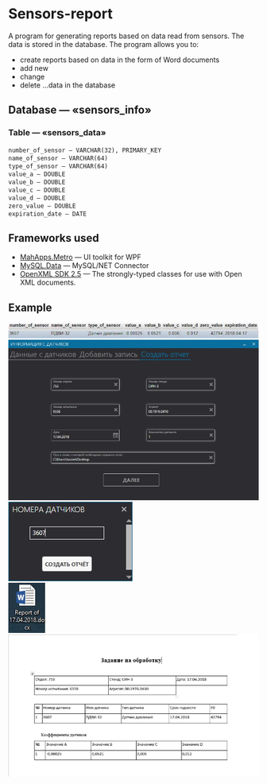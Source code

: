 # Sensors-report

A program for generating reports based on data read from sensors. 
The data is stored in the database. 
The program allows you to:
* create reports based on data in the form of Word documents
* add new
* change
* delete 
...data in the database


## Database — «sensors_info»
### Table — «sensors_data»
```
number_of_sensor — VARCHAR(32), PRIMARY_KEY
name_of_sensor — VARCHAR(64)
type_of_sensor — VARCHAR(64)
value_a	— DOUBLE
value_b	— DOUBLE
value_c	— DOUBLE
value_d	— DOUBLE
zero_value — DOUBLE
expiration_date	— DATE
```
## Frameworks used
* [MahApps.Metro](https://github.com/MahApps/MahApps.Metro) — UI toolkit for WPF
* [MySQL.Data](https://dev.mysql.com/downloads/connector/net/6.10.html) — MySQL/NET Connector
* [OpenXML SDK 2.5](https://msdn.microsoft.com/en-us/library/office/bb448854.aspx) — The strongly-typed classes for use with Open XML documents.

## Example
![screenshot](screenshots/example_value.jpg)<br />
![screenshot](screenshots/program_example.jpg)<br />
![screenshot](screenshots/second_window_example.jpg)<br />
![screenshot](screenshots/file_example.jpg)<br />
![screenshot](screenshots/file_inside_example.jpg)<br />
